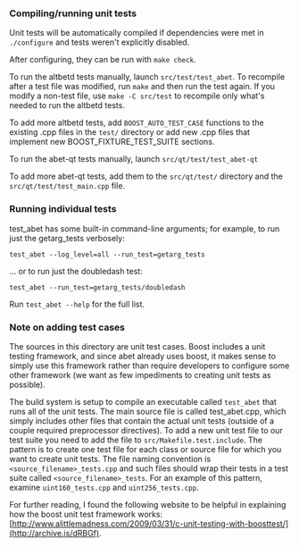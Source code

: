 ### Compiling/running unit tests

Unit tests will be automatically compiled if dependencies were met in `./configure`
and tests weren't explicitly disabled.

After configuring, they can be run with `make check`.

To run the altbetd tests manually, launch `src/test/test_abet`. To recompile
after a test file was modified, run `make` and then run the test again. If you
modify a non-test file, use `make -C src/test` to recompile only what's needed
to run the altbetd tests.

To add more altbetd tests, add `BOOST_AUTO_TEST_CASE` functions to the existing
.cpp files in the `test/` directory or add new .cpp files that
implement new BOOST_FIXTURE_TEST_SUITE sections.

To run the abet-qt tests manually, launch `src/qt/test/test_abet-qt`

To add more abet-qt tests, add them to the `src/qt/test/` directory and
the `src/qt/test/test_main.cpp` file.

### Running individual tests

test_abet has some built-in command-line arguments; for
example, to run just the getarg_tests verbosely:

    test_abet --log_level=all --run_test=getarg_tests

... or to run just the doubledash test:

    test_abet --run_test=getarg_tests/doubledash

Run `test_abet --help` for the full list.

### Note on adding test cases

The sources in this directory are unit test cases.  Boost includes a
unit testing framework, and since abet already uses boost, it makes
sense to simply use this framework rather than require developers to
configure some other framework (we want as few impediments to creating
unit tests as possible).

The build system is setup to compile an executable called `test_abet`
that runs all of the unit tests.  The main source file is called
test_abet.cpp, which simply includes other files that contain the
actual unit tests (outside of a couple required preprocessor
directives). To add a new unit test file to our test suite you need
to add the file to `src/Makefile.test.include`. The pattern is to
create one test file for each class or source file for which you want
to create unit tests.  The file naming convention is
`<source_filename>_tests.cpp` and such files should wrap their tests
in a test suite called `<source_filename>_tests`.  For an example of
this pattern, examine `uint160_tests.cpp` and `uint256_tests.cpp`.

For further reading, I found the following website to be helpful in
explaining how the boost unit test framework works:
[http://www.alittlemadness.com/2009/03/31/c-unit-testing-with-boosttest/](http://archive.is/dRBGf).
